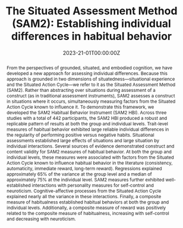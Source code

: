 ---
abstract: "From the perspectives of grounded, situated, and embodied cognition, we have developed a new approach for assessing individual differences. Because this approach is grounded in two dimensions of situatedness—situational experience and the Situated Action Cycle—we refer to it as the Situated Assessment Method (SAM2). Rather than abstracting over situations during assessment of a construct (as in traditional assessment instruments), SAM2 assesses a construct in situations where it occurs, simultaneously measuring factors from the Situated Action Cycle known to influence it. To demonstrate this framework, we developed the SAM2 Habitual Behavior Instrument (SAM2 HBI). Across three studies with a total of 442 participants, the SAM2 HBI produced a robust and replicable pattern of results at both the group and individual levels. Trait-level measures of habitual behavior exhibited large reliable individual differences in the regularity of performing positive versus negative habits. Situational assessments established large effects of situations and large situation by individual interactions. Several sources of evidence demonstrated construct and content validity for SAM2 measures of habitual behavior. At both the group and individual levels, these measures were associated with factors from the Situated Action Cycle known to influence habitual behavior in the literature (consistency, automaticity, immediate reward, long-term reward). Regressions explained approximately 65% of the variance at the group level and a median of approximately 75% at the individual level. SAM2 measures further exhibited well-established interactions with personality measures for self-control and neuroticism. Cognitive-affective processes from the Situated Action Cycle explained nearly all the variance in these interactions. Finally, a composite measure of habitualness established habitual behaviors at both the group and individual levels. Additionally, a composite measure of reward was positively related to the composite measure of habitualness, increasing with self-control and decreasing with neuroticism."
authors:
- Dutriaux, L.
- Clark, N. E.
- Papies, E. K.
- Scheepers, C.
- Barsalou, L. W.
date: "2023-21-01T00:00:00Z"
doi: "10.1371/journal.pone.0286954"
featured: true
image:
  caption: ""
  focal_point: ""
  preview_only: true
projects: []
publication: 'Cognitive Research: Principles and Implications'
publication_short: ""
publication_types:
- "2"
publishDate: "2021-12-01T00:00:00Z"
slides: ""
summary: ""
tags:
- Source Themes
title: "The Situated Assessment Method (SAM2): Establishing individual differences in habitual behavior"
url_code: ""
url_dataset: "https://osf.io/s34bj/"
url_pdf: https://journals.plos.org/plosone/article/file?id=10.1371/journal.pone.0286954&type=printable
url_poster: ""
url_project: ""
url_slides: ""
url_source: ""
url_video: ""
---